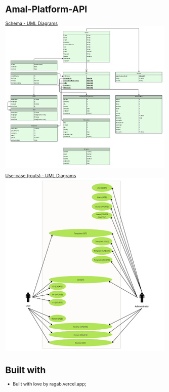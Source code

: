 # Amal-Platform-API

[Schema - UML Diagrams](./docs/Amal.pdf)
![](./docs/schema-uml-diagrams.png)

[Use-case (routs) - UML Diagrams](./docs/Amal.pdf)
![](./docs/use-cases-diagrams.jpg)

# Built with

- Built with love by ragab.vercel.app;
